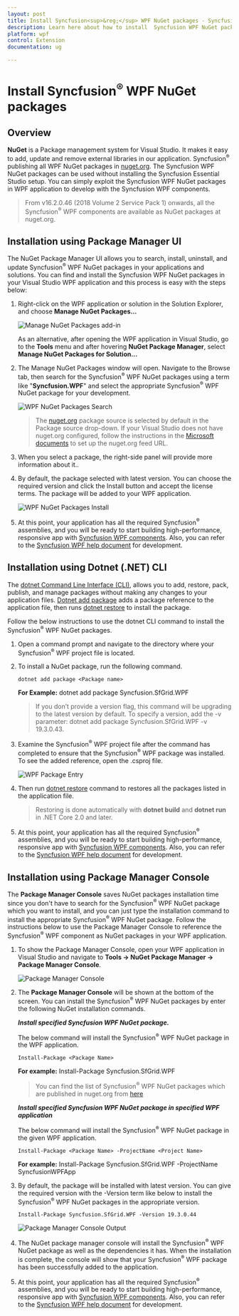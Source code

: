 ```yaml
---
layout: post
title: Install Syncfusion<sup>&reg;</sup> WPF NuGet packages - Syncfusion<sup>&reg;</sup>
description: Learn here about how to install  Syncfusion WPF NuGet packages from Package manager and NuGet manager.
platform: wpf
control: Extension
documentation: ug

---
```


# Install Syncfusion<sup>&reg;</sup> WPF NuGet packages

## Overview

**NuGet** is a Package management system for Visual Studio. It makes it easy to add, update and remove external libraries in our application. Syncfusion<sup>&reg;</sup> publishing all WPF NuGet packages in  [nuget.org](https://www.nuget.org/packages?q=Tags%3A%22Wpf%22+syncfusion). The Syncfusion WPF NuGet packages can be used without installing the Syncfusion Essential Studio setup. You can simply exploit the Syncfusion WPF NuGet packages in WPF application to develop with the Syncfusion WPF components.

> From v16.2.0.46 (2018 Volume 2 Service Pack 1) onwards, all the Syncfusion<sup>&reg;</sup> WPF components are available as NuGet packages at nuget.org.

## Installation using Package Manager UI

The NuGet Package Manager UI allows you to search, install, uninstall, and update Syncfusion<sup>&reg;</sup> WPF NuGet packages in your applications and solutions. You can find and install the Syncfusion WPF NuGet packages in your Visual Studio WPF application and this process is easy with the steps below:

1. Right-click on the WPF application or solution in the Solution Explorer, and choose **Manage NuGet Packages...**

    ![Manage NuGet Packages add-in](Platform_images/manage-nuget.png)

    As an alternative, after opening the WPF application in Visual Studio, go to the **Tools** menu and after hovering **NuGet Package Manager**, select **Manage NuGet Packages for Solution...**

2. The Manage NuGet Packages window will open. Navigate to the Browse tab, then search for the Syncfusion<sup>&reg;</sup> WPF NuGet packages using a term like "**Syncfusion.WPF**" and select the appropriate Syncfusion<sup>&reg;</sup> WPF NuGet package for your development.

    ![WPF NuGet Packages Search](Platform_images/NuGetsearch.png)

    > The [nuget.org](https://api.nuget.org/v3/index.json) package source is selected by default in the Package source drop-down. If your Visual Studio does not have nuget.org configured, follow the instructions in the [Microsoft documents](https://docs.microsoft.com/en-us/nuget/tools/package-manager-ui#package-sources) to set up the nuget.org feed URL.
 
3. When you select a package, the right-side panel will provide more information about it..

4. By default, the package selected with latest version. You can choose the required version and click the Install button and accept the license terms. The package will be added to your WPF application.

    ![WPF NuGet Packages Install](Platform_images/InstallNuGet.png)

5. At this point, your application has all the required Syncfusion<sup>&reg;</sup> assemblies, and you will be ready to start building high-performance, responsive app with  [Syncfusion WPF components](https://www.syncfusion.com/wpf-controls). Also, you can refer to the [Syncfusion WPF help document](https://help.syncfusion.com/wpf/welcome-to-syncfusion-essential-wpf) for development.

## Installation using Dotnet (.NET) CLI

The [dotnet Command Line Interface (CLI)](https://docs.microsoft.com/en-us/nuget/consume-packages/install-use-packages-dotnet-cli), allows you to add, restore, pack, publish, and manage packages without making any changes to your application files. [Dotnet add package](https://docs.microsoft.com/en-us/dotnet/core/tools/dotnet-add-package?tabs=netcore2x) adds a package reference to the application file, then runs [dotnet restore](https://docs.microsoft.com/en-us/dotnet/core/tools/dotnet-restore?tabs=netcore2x) to install the package.

Follow the below instructions to use the dotnet CLI command to install the Syncfusion<sup>&reg;</sup> WPF NuGet packages.

1. Open a command prompt and navigate to the directory where your Syncfusion<sup>&reg;</sup> WPF project file is located.
2. To install a NuGet package, run the following command.

    ```dotnet add package <Package name>```

    **For Example:**
    dotnet add package Syncfusion.SfGrid.WPF

    > If you don’t provide a version flag, this command will be upgrading to the latest version by default. To specify a version, add the -v parameter: dotnet add package Syncfusion.SfGrid.WPF -v 19.3.0.43.

3. Examine the Syncfusion<sup>&reg;</sup> WPF project file after the command has completed to ensure that the Syncfusion<sup>&reg;</sup> WPF package was installed. To see the added reference, open the .csproj file.

    ![WPF Package Entry ](Platform_images/packageentry.png)

4. Then run  [dotnet restore](https://docs.microsoft.com/en-us/dotnet/core/tools/dotnet-restore?tabs=netcore2x) command to restores all the packages listed in the application file.

    > Restoring is done automatically with **dotnet build** and **dotnet run** in .NET Core 2.0 and later.

5. At this point, your application has all the required Syncfusion<sup>&reg;</sup> assemblies, and you will be ready to start building high-performance, responsive app with  [Syncfusion WPF components](https://www.syncfusion.com/wpf-controls). Also, you can refer to the [Syncfusion WPF help document](https://help.syncfusion.com/wpf/welcome-to-syncfusion-essential-wpf) for development.

## Installation using Package Manager Console

The **Package Manager Console** saves NuGet packages installation time since you don't have to search for the Syncfusion<sup>&reg;</sup> WPF NuGet package which you want to install, and you can just type the installation command to install the appropriate Syncfusion<sup>&reg;</sup> WPF NuGet package. Follow the instructions below to use the Package Manager Console to reference the Syncfusion<sup>&reg;</sup> WPF component as NuGet packages in your WPF application.

1. To show the Package Manager Console, open your WPF application in Visual Studio and navigate to **Tools -> NuGet Package Manager -> Package Manager Console**.

    ![Package Manager Console ](Platform_images/console.png)

2. The **Package Manager Console** will be shown at the bottom of the screen. You can install the Syncfusion<sup>&reg;</sup> WPF NuGet packages by enter the following NuGet installation commands.

    ***Install specified Syncfusion WPF NuGet package.***

    The below command will install the Syncfusion<sup>&reg;</sup> WPF NuGet package in the WPF application.

    ```Install-Package <Package Name>```

    **For example:** Install-Package Syncfusion.SfGrid.WPF

    > You can find the list of Syncfusion<sup>&reg;</sup> WPF NuGet packages which are published in nuget.org from [here](https://www.nuget.org/packages?q=Tags%3A%22wpf%22+syncfusion)

    ***Install specified Syncfusion WPF NuGet package in specified WPF application***

    The below command will install the Syncfusion<sup>&reg;</sup> WPF NuGet package in the given WPF application.

    ```Install-Package <Package Name> -ProjectName <Project Name>```

    **For example:** Install-Package Syncfusion.SfGrid.WPF -ProjectName SyncfusionWPFApp

3. By default, the package will be installed with latest version. You can give the required version with the -Version term like below to install the Syncfusion<sup>&reg;</sup> WPF NuGet packages in the appropriate version.

    ```Install-Package Syncfusion.SfGrid.WPF -Version 19.3.0.44```

    ![Package Manager Console Output ](Platform_images/ConsoleInstallationOutput.PNG)

4. The NuGet package manager console will install the Syncfusion<sup>&reg;</sup> WPF NuGet package as well as the dependencies it has. When the installation is complete, the console will show that your Syncfusion<sup>&reg;</sup> WPF package has been successfully added to the application.

5. At this point, your application has all the required Syncfusion<sup>&reg;</sup> assemblies, and you will be ready to start building high-performance, responsive app with  [Syncfusion WPF components](https://www.syncfusion.com/wpf-controls). Also, you can refer to the [Syncfusion WPF help document](https://help.syncfusion.com/wpf/welcome-to-syncfusion-essential-wpf) for development.